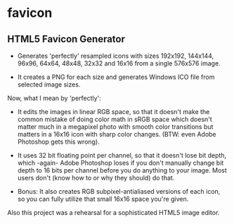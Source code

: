 favicon
=======

HTML5 Favicon Generator
-----------------------

- Generates 'perfectly' resampled icons with sizes 192x192, 144x144, 96x96, 64x64, 48x48, 32x32 and 16x16 from a single 576x576 image.

- It creates a PNG for each size and generates Windows ICO file from selected image sizes.

Now, what I mean by 'perfectly':

- It edits the images in linear RGB space, so that it doesn't make the common mistake of doing color math in sRGB space which doesn't matter much in a megapixel photo with smooth color transitions but matters in a 16x16 icon with sharp color changes. (BTW: even Adobe Photoshop gets this wrong).

- It uses 32 bit floating point per channel, so that it doesn't lose bit depth, which -again- Adobe Photoshop loses if you don't manually change bit depth to 16 bits per channel before you do anything to your image. Most users don't (know how to or why they should) do that.

- Bonus: It also creates RGB subpixel-antialiased versions of each icon, so you can fully utilize that small 16x16 space you're given.

Also this project was a rehearsal for a sophisticated HTML5 image editor.
